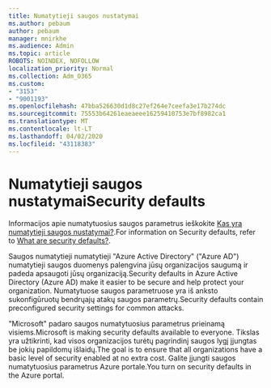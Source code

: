 ```yaml
---
title: Numatytieji saugos nustatymai
ms.author: pebaum
author: pebaum
manager: mnirkhe
ms.audience: Admin
ms.topic: article
ROBOTS: NOINDEX, NOFOLLOW
localization_priority: Normal
ms.collection: Adm_O365
ms.custom:
- "3153"
- "9001193"
ms.openlocfilehash: 47bba526630d1d8c27ef264e7ceefa3e17b274dc
ms.sourcegitcommit: 75553b64261eaeaeee16259410753e7bf8982ca1
ms.translationtype: MT
ms.contentlocale: lt-LT
ms.lasthandoff: 04/02/2020
ms.locfileid: "43118383"
---
```

# <a name="security-defaults"></a><span data-ttu-id="54bea-102">Numatytieji saugos nustatymai</span><span class="sxs-lookup"><span data-stu-id="54bea-102">Security defaults</span></span>

<span data-ttu-id="54bea-103">Informacijos apie numatytuosius saugos parametrus ieškokite [Kas yra numatytieji saugos nustatymai?](https://docs.microsoft.com/azure/active-directory/conditional-access/concept-conditional-access-security-defaults).</span><span class="sxs-lookup"><span data-stu-id="54bea-103">For information on Security defaults, refer to [What are security defaults?](https://docs.microsoft.com/azure/active-directory/conditional-access/concept-conditional-access-security-defaults).</span></span>

<span data-ttu-id="54bea-104">Saugos numatytieji numatytieji "Azure Active Directory" ("Azure AD") numatytieji saugos duomenys palengvina jūsų organizacijos saugumą ir padeda apsaugoti jūsų organizaciją.</span><span class="sxs-lookup"><span data-stu-id="54bea-104">Security defaults in Azure Active Directory (Azure AD) make it easier to be secure and help protect your organization.</span></span> <span data-ttu-id="54bea-105">Numatytuose saugos parametruose yra iš anksto sukonfigūruotų bendrųajų atakų saugos parametrų.</span><span class="sxs-lookup"><span data-stu-id="54bea-105">Security defaults contain preconfigured security settings for common attacks.</span></span>

<span data-ttu-id="54bea-106">"Microsoft" padaro saugos numatytuosius parametrus prieinamą visiems.</span><span class="sxs-lookup"><span data-stu-id="54bea-106">Microsoft is making security defaults available to everyone.</span></span> <span data-ttu-id="54bea-107">Tikslas yra užtikrinti, kad visos organizacijos turėtų pagrindinį saugos lygį įjungtas be jokių papildomų išlaidų.</span><span class="sxs-lookup"><span data-stu-id="54bea-107">The goal is to ensure that all organizations have a basic level of security enabled at no extra cost.</span></span> <span data-ttu-id="54bea-108">Galite įjungti saugos numatytuosius parametrus Azure portale.</span><span class="sxs-lookup"><span data-stu-id="54bea-108">You turn on security defaults in the Azure portal.</span></span>
